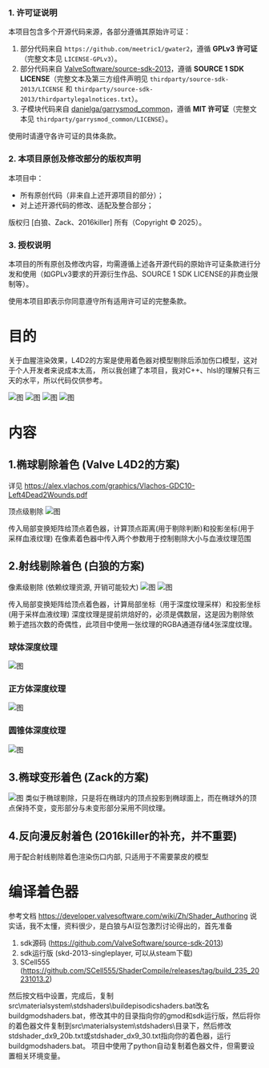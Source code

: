 ### 1. 许可证说明  
本项目包含多个开源代码来源，各部分遵循其原始许可证：  
1. 部分代码来自 `https://github.com/meetric1/gwater2`，遵循 **GPLv3 许可证**（完整文本见 `LICENSE-GPLv3`）。  
2. 部分代码来自 [ValveSoftware/source-sdk-2013](https://github.com/ValveSoftware/source-sdk-2013)，遵循 **SOURCE 1 SDK LICENSE**（完整文本及第三方组件声明见 `thirdparty/source-sdk-2013/LICENSE` 和 `thirdparty/source-sdk-2013/thirdpartylegalnotices.txt`）。  
3. 子模块代码来自 [danielga/garrysmod_common](https://github.com/danielga/garrysmod_common)，遵循 **MIT 许可证**（完整文本见 `thirdparty/garrysmod_common/LICENSE`）。  

使用时请遵守各许可证的具体条款。


### 2. 本项目原创及修改部分的版权声明
本项目中：  
- 所有原创代码（非来自上述开源项目的部分）；  
- 对上述开源代码的修改、适配及整合部分；  

版权归 [白狼、Zack、2016killer] 所有（Copyright © 2025）。  


### 3. 授权说明
本项目的所有原创及修改内容，均需遵循上述各开源代码的原始许可证条款进行分发和使用（如GPLv3要求的开源衍生作品、SOURCE 1 SDK LICENSE的非商业限制等）。  

使用本项目即表示你同意遵守所有适用许可证的完整条款。


# 目的
关于血腥渲染效果，L4D2的方案是使用着色器对模型剔除后添加伤口模型，这对于个人开发者来说成本太高，
所以我创建了本项目，我对C++、hlsl的理解只有三天的水平，所以代码仅供参考。

![图](/img/img5.jpg)
![图](/img/img6.jpg)
![图](/img/img7.jpg)
![图](/img/img8.jpg)

# 内容

## 1.椭球剔除着色 (Valve L4D2的方案)
详见 https://alex.vlachos.com/graphics/Vlachos-GDC10-Left4Dead2Wounds.pdf

顶点级剔除
![图](/img/img1.jpg)

传入局部变换矩阵给顶点着色器，计算顶点距离(用于剔除判断)和投影坐标(用于采样血液纹理)
在像素着色器中传入两个参数用于控制剔除大小与血液纹理范围



## 2.射线剔除着色 (白狼的方案)
像素级剔除 (依赖纹理资源, 开销可能较大)
![图](/img/img2.jpg)
![图](/img/img3.jpg)

传入局部变换矩阵给顶点着色器，计算局部坐标（用于深度纹理采样）和投影坐标(用于采样血液纹理)
深度纹理是提前烘焙好的，必须是偶数层，这是因为剔除依赖于遮挡次数的奇偶性，此项目中使用一张纹理的RGBA通道存储4张深度纹理。

### 球体深度纹理
![图](/img/img8.png)
### 正方体深度纹理
![图](/img/img9.png)
### 圆锥体深度纹理
![图](/img/img10.png)

## 3.椭球变形着色 (Zack的方案)
![图](/img/img4.jpg)
类似于椭球剔除，只是将在椭球内的顶点投影到椭球面上，而在椭球外的顶点保持不变，变形部分与未变形部分采用不同纹理。

## 4.反向漫反射着色 (2016killer的补充，并不重要)
用于配合射线剔除着色渲染伤口内部, 只适用于不需要蒙皮的模型




# 编译着色器
参考文档 https://developer.valvesoftware.com/wiki/Zh/Shader_Authoring
说实话，我不太懂，资料很少，是白狼与AI豆包激烈讨论得出的，首先准备
1. sdk源码 (https://github.com/ValveSoftware/source-sdk-2013)
2. sdk运行版 (skd-2013-singleplayer, 可以从steam下载)
3. SCell555 (https://github.com/SCell555/ShaderCompile/releases/tag/build_235_20231013.2)

然后按文档中设置，完成后，复制src\materialsystem\stdshaders\buildepisodicshaders.bat改名buildgmodshaders.bat，修改其中的目录指向你的gmod和sdk运行版，然后将你的着色器文件复制到src\materialsystem\stdshaders\目录下，然后修改stdshader_dx9_20b.txt或stdshader_dx9_30.txt指向你的着色器，运行buildgmodshaders.bat。
项目中使用了python自动复制着色器文件，但需要设置相关环境变量。